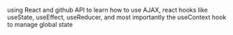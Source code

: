 using React and github API to learn how to use AJAX, react hooks like useState, useEffect, useReducer, and most importantly the useContext hook to manage global state 
